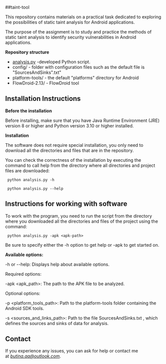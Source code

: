 ##taint-tool

This repository contains materials on a practical task dedicated to exploring the possibilities of static taint analysis for Android applications.

The purpose of the assignment is to study and practice the methods of static taint analysis to identify security vulnerabilities in Android applications.

**Repository structure**

- [analysis.py](http://analysis.py/) -developed Python script.
- config/ - folder with configuration files such as
the default file is "SourcesAndSinks".txt"
- platform-tools/ - the default "platforms" directory for Android
- FlowDroid-2.13/ - FlowDroid tool

## **Installation Instructions**

**Before the installation**

Before installing, make sure that you have Java Runtime Environment (JRE) version 8 or higher and Python version 3.10 or higher installed.

**Installation**

The software does not require special installation, you only need to download all the directories and files that are in the repository.

You can check the correctness of the installation by executing the command to call help from the directory where all directories and project files are downloaded:

```
 python analysis.py -h
```

```
 python analysis.py --help
```

## **Instructions for working with software**

To work with the program, you need to run the script from the directory where you downloaded all the directories and files of the project using the command:

```
 python analysis.py -apk <apk-path>
```

Be sure to specify either the -h option to get help or -apk to get started on.

**Available options:**

-h or --help: Displays help about available options.

Required options:

-apk <apk_path>: The path to the APK file to be analyzed.

Optional options:

-p <platform_tools_path>: Path to the platform-tools folder containing the Android SDK tools.

-s <sources_and_links_path>: Path to the file SourcesAndSinks.txt , which defines the sources and sinks of data for analysis.

## **Contact**

If you experience any issues, you can ask for help or contact me at *butina.aa@outlook.com*.
